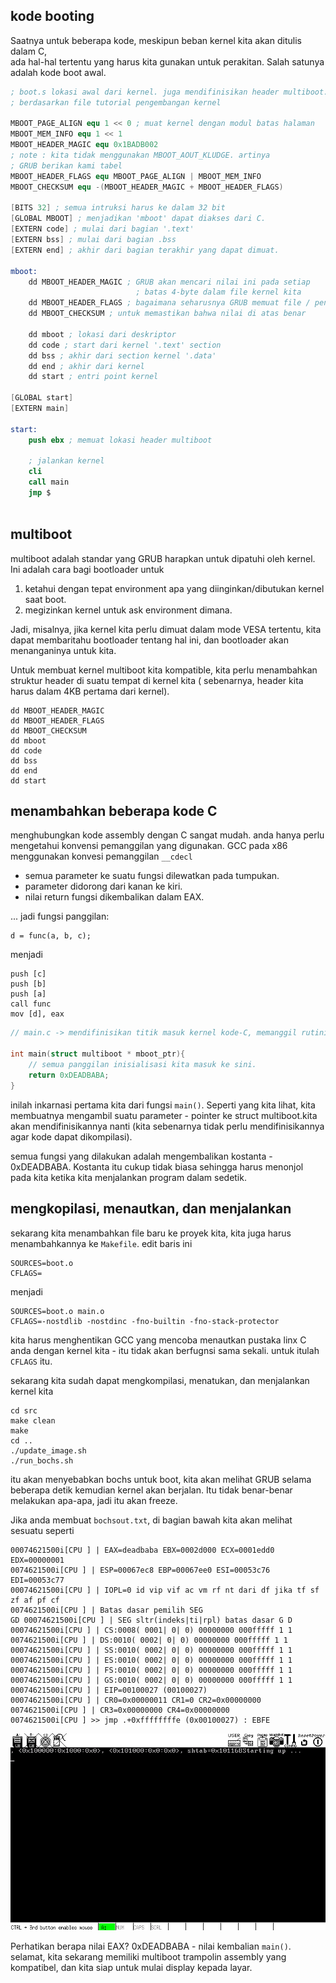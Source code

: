 ## kode booting

Saatnya untuk beberapa kode, meskipun beban kernel kita akan ditulis dalam C,  
ada hal-hal tertentu yang harus kita gunakan untuk perakitan. Salah satunya adalah kode 
boot awal.

```s
; boot.s lokasi awal dari kernel. juga mendifinisikan header multiboot.
; berdasarkan file tutorial pengembangan kernel

MBOOT_PAGE_ALIGN equ 1 << 0 ; muat kernel dengan modul batas halaman
MBOOT_MEM_INFO equ 1 << 1
MBOOT_HEADER_MAGIC equ 0x1BADB002 
; note : kita tidak menggunakan MBOOT_AOUT_KLUDGE. artinya
; GRUB berikan kami tabel
MBOOT_HEADER_FLAGS equ MBOOT_PAGE_ALIGN | MBOOT_MEM_INFO
MBOOT_CHECKSUM equ -(MBOOT_HEADER_MAGIC + MBOOT_HEADER_FLAGS)

[BITS 32] ; semua intruksi harus ke dalam 32 bit
[GLOBAL MBOOT] ; menjadikan 'mboot' dapat diakses dari C.
[EXTERN code] ; mulai dari bagian '.text'
[EXTERN bss] ; mulai dari bagian .bss
[EXTERN end] ; akhir dari bagian terakhir yang dapat dimuat.

mboot:
    dd MBOOT_HEADER_MAGIC ; GRUB akan mencari nilai ini pada setiap
                            ; batas 4-byte dalam file kernel kita
    dd MBOOT_HEADER_FLAGS ; bagaimana seharusnya GRUB memuat file / pengaturan kita
    dd MBOOT_CHECKSUM ; untuk memastikan bahwa nilai di atas benar
    
    dd mboot ; lokasi dari deskriptor
    dd code ; start dari kernel '.text' section
    dd bss ; akhir dari section kernel '.data'
    dd end ; akhir dari kernel
    dd start ; entri point kernel
    
[GLOBAL start]
[EXTERN main]

start:
    push ebx ; memuat lokasi header multiboot

    ; jalankan kernel
    cli
    call main
    jmp $
    
```
## multiboot

multiboot adalah standar yang GRUB harapkan untuk dipatuhi oleh kernel. Ini adalah cara bagi bootloader
untuk 
1. ketahui dengan tepat environment apa yang diinginkan/dibutukan kernel saat boot.
2. megizinkan kernel untuk ask environment dimana.

Jadi, misalnya, jika kernel kita perlu dimuat dalam mode VESA tertentu, kita dapat membaritahu bootloader tentang hal 
ini, dan bootloader akan menanganinya untuk kita.

Untuk membuat kernel multiboot kita kompatible, kita perlu menambahkan struktur header di suatu tempat di kernel kita  (
sebenarnya, header kita harus dalam 4KB pertama dari kernel).

```
dd MBOOT_HEADER_MAGIC
dd MBOOT_HEADER_FLAGS
dd MBOOT_CHECKSUM
dd mboot
dd code
dd bss
dd end
dd start
```
## menambahkan beberapa kode C
menghubungkan kode assembly dengan C sangat mudah. anda hanya perlu mengetahui konvensi pemanggilan yang digunakan. 
GCC pada x86 menggunakan konvesi pemanggilan ``__cdecl``
- semua parameter ke suatu fungsi dilewatkan pada tumpukan.
- parameter didorong dari kanan ke kiri.
- nilai return fungsi dikembalikan dalam EAX.

... jadi fungsi panggilan:
```
d = func(a, b, c);
```

menjadi
```
push [c]
push [b]
push [a]
call func
mov [d], eax
```

```c
// main.c -> mendifinisikan titik masuk kernel kode-C, memanggil rutinitas inisialisasi.

int main(struct multiboot * mboot_ptr){
    // semua panggilan inisialisasi kita masuk ke sini.
    return 0xDEADBABA;
}
```

inilah inkarnasi pertama kita dari fungsi ``main()``. Seperti yang kita lihat, kita membuatnya mengambil suatu parameter - 
pointer ke struct multiboot.kita akan mendifinisikannya nanti (kita sebenarnya tidak perlu mendifinisikannya agar kode dapat dikompilasi).

semua fungsi yang dilakukan adalah mengembalikan kostanta - 0xDEADBABA. Kostanta itu cukup tidak biasa sehingga harus menonjol pada
kita ketika kita menjalankan program dalam sedetik.

## mengkopilasi, menautkan, dan menjalankan

sekarang kita menambahkan file baru ke proyek kita, kita juga harus menambahkannya ke ``Makefile``. edit baris ini
```
SOURCES=boot.o
CFLAGS=
```

menjadi

```
SOURCES=boot.o main.o
CFLAGS=-nostdlib -nostdinc -fno-builtin -fno-stack-protector
```

kita harus menghentikan GCC yang mencoba menautkan pustaka linx C anda dengan kernel kita - itu tidak akan berfugnsi sama sekali.
untuk itulah ``CFLAGS`` itu.

sekarang kita sudah dapat mengkompilasi, menatukan, dan menjalankan kernel kita

```
cd src
make clean
make
cd ..
./update_image.sh
./run_bochs.sh
```

itu akan menyebabkan bochs untuk boot, kita akan melihat GRUB selama beberapa detik kemudian kernel akan berjalan.
Itu tidak benar-benar melakukan apa-apa, jadi itu akan freeze.

Jika anda membuat ``bochsout.txt``, di bagian bawah kita akan melihat sesuatu seperti
```
00074621500i[CPU ] | EAX=deadbaba EBX=0002d000 ECX=0001edd0 EDX=00000001
0074621500i[CPU ] | ESP=00067ec8 EBP=00067ee0 ESI=00053c76 EDI=00053c77
00074621500i[CPU ] | IOPL=0 id vip vif ac vm rf nt dari df jika tf sf zf af pf cf
0074621500i[CPU ] | Batas dasar pemilih SEG
GD 00074621500i[CPU ] | SEG sltr(indeks|ti|rpl) batas dasar G D
00074621500i[CPU ] | CS:0008( 0001| 0| 0) 00000000 000fffff 1 1
0074621500i[CPU ] | DS:0010( 0002| 0| 0) 00000000 000fffff 1 1
00074621500i[CPU ] | SS:0010( 0002| 0| 0) 00000000 000fffff 1 1
00074621500i[CPU ] | ES:0010( 0002| 0| 0) 00000000 000fffff 1 1
00074621500i[CPU ] | FS:0010( 0002| 0| 0) 00000000 000fffff 1 1
00074621500i[CPU ] | GS:0010( 0002| 0| 0) 00000000 000fffff 1 1
00074621500i[CPU ] | EIP=00100027 (00100027)
00074621500i[CPU ] | CR0=0x00000011 CR1=0 CR2=0x00000000
0074621500i[CPU ] | CR3=0x00000000 CR4=0x00000000
0074621500i[CPU ] >> jmp .+0xffffffffe (0x00100027) : EBFE
```

![genesis](.github/generate_kode/genesis_bochs.png)

Perhatikan berapa nilai EAX? 0xDEADBABA - nilai kembalian ``main()``. selamat, kita sekarang memiliki multiboot trampolin assembly yang 
kompatibel, dan kita siap untuk mulai display kepada layar.
